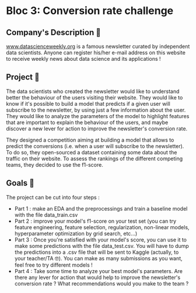 # Bloc 3: Conversion rate challenge

## Company's Description 📇

www.datascienceweekly.org is a famous newsletter curated by independent data scientists. Anyone can register his/her e-mail address on this website to receive weekly news about data science and its applications !

## Project 🚧

The data scientists who created the newsletter would like to understand better the behaviour of the users visiting their website. They would like to know if it's possible to build a model that predicts if a given user will subscribe to the newsletter, by using just a few information about the user. They would like to analyze the parameters of the model to highlight features that are important to explain the behaviour of the users, and maybe discover a new lever for action to improve the newsletter's conversion rate.

They designed a competition aiming at building a model that allows to predict the conversions (i.e. when a user will subscribe to the newsletter). To do so, they open-sourced a dataset containing some data about the traffic on their website. To assess the rankings of the different competing teams, they decided to use the f1-score.

## Goals 🎯

The project can be cut into four steps :

* Part 1 : make an EDA and the preprocessings and train a baseline model with the file data_train.csv
* Part 2 : improve your model's f1-score on your test set (you can try feature engineering, feature selection, regularization, non-linear models, hyperparameter optimization by grid search, etc...)
* Part 3 : Once you're satisfied with your model's score, you can use it to make some predictions with the file data_test.csv. You will have to dump the predictions into a .csv file that will be sent to Kaggle (actually, to your teacher/TA 🤓). You can make as many submissions as you want, feel free to try different models !
* Part 4 : Take some time to analyze your best model's parameters. Are there any lever for action that would help to improve the newsletter's conversion rate ? What recommendations would you make to the team ?
